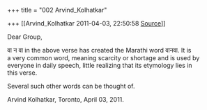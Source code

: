 +++
title = "002 Arvind_Kolhatkar"

+++
[[Arvind_Kolhatkar	2011-04-03, 22:50:58 [Source](https://groups.google.com/g/samskrita/c/xKjNwefixwg)]]



Dear Group,  
  
वा न वा in the above verse has created the Marathi word वानवा. It is  
a very common word, meaning scarcity or shortage and is used by  
everyone in daily speech, little realizing that its etymology lies in  
this verse.  
  
Several such other words can be thought of.  
  
Arvind Kolhatkar, Toronto, April 03, 2011.

